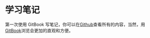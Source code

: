 # 学习笔记

第一次使用 GitBook 写笔记，你可以在[Github](https://github.com/liangddyy/notes)查看所有的内容，当然，用[GitBook](https://liangddyy.gitbooks.io/notes/content/)浏览会更加的直观和方便。

